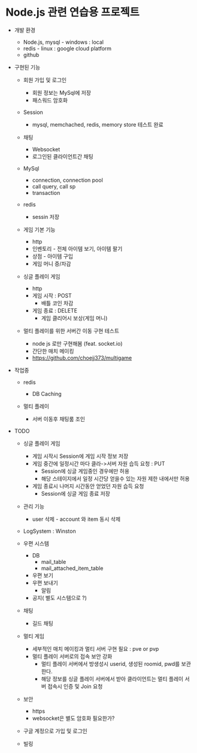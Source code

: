 # Node.js 관련 연습용 프로젝트
+ 개발 환경
    + Node.js, mysql - windows : local
    + redis  - linux : google cloud platform
    + github

+ 구현된 기능
    + 회원 가입 및 로그인 
        + 회원 정보는 MySql에 저장 
        + 패스워드 암호화

    + Session
        + mysql, memchached, redis, memory store 테스트 완료
        
    + 채팅 
        + Websocket
        + 로그인된 클라이언트간 채팅

    + MySql
        + connection, connection pool 
        + call query, call sp
        + transaction
            
    + redis
        + sessin 저장
    
    + 게임 기본 기능
        + http
        + 인벤토리 - 전체 아이템 보기, 아이템 팔기
        + 상점 - 아이템 구입
        + 게임 머니 증/차감 

    + 싱글 플레이 게임
        + http
        + 게임 시작 : POST
            + 배틀 코인 차감
        + 게임 종료 : DELETE
            + 게임 클리어시 보상(게임 머니)


    + 멀티 플레이를 위한 서버간 이동 구현 테스트
        + node js 로만 구현해봄 (feat. socket.io)
        + 간단한 매치 메이킹
        + https://github.com/choejj373/multigame


+ 작업중
    + redis
        + DB Caching         

    + 멀티 플레이
        + 서버 이동후 채팅룸 조인

+ TODO
    + 싱글 플레이 게임
        + 게임 시작시 Session에 게임 시작 정보 저장
        + 게임 중간에 일정시간 마다 클라->서버 자원 습득 요청 : PUT
            + Session에 싱글 게임중인 경우에만 허용
            + 해당 스테이지에서 일정 시간당 얻을수 있는 자원 제한 내에서만 허용
        + 게임 종료시 나머지 시간동안 얻었던 자원 습득 요청
            + Session에 싱글 게임 종료 저장

    + 관리 기능
        + user 삭제 - account 와 item 동시 삭제 

    + LogSystem : Winston

    + 우편 시스템
        + DB
            + mail_table
            + mail_attached_item_table
        + 우편 보기
        + 우편 보내기
            + 알림
        + 공지( 별도 시스템으로 ?)
    
    + 채팅  
        + 길드 채팅 

    + 멀티 게임 
        + 세부적인 매치 메이킹과 멀티 서버 구현 필요 : pve or pvp
        + 멀티 플레이 서버로의 접속 보안 강화
            + 멀티 플레이 서버에서 방생성시 userid, 생성된 roomid, pwd를 보관한다.
            + 해당 정보를 싱글 플레이 서버에서 받아 클라이언트는 멀티 플레이 서버 접속시 인증 및 Join 요청

    + 보안
        + https
        + websocket은 별도 암호화 필요한가?
        
    + 구글 계정으로 가입 및 로그인

    + 빌링
